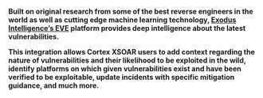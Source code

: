**Built on original research from some of the best reverse engineers in the world as well as cutting edge machine learning technology,  [Exodus Intelligence’s EVE](https://vpx.exodusintel.com) platform provides deep intelligence about the latest vulnerabilities.**

**This integration allows Cortex XSOAR users to add context regarding the nature of vulnerabilities and their likelihood to be exploited in the wild, identify platforms on which given vulnerabilities exist and have been verified to be exploitable, update incidents with specific mitigation guidance, and much more.**
